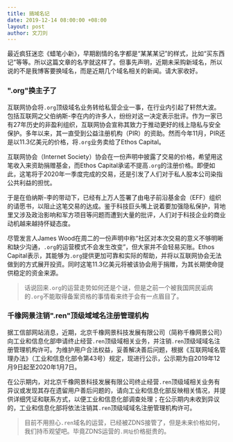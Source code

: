 ```yaml
---
title: 搞域名记
date: 2019-12-14 08:00:00 +08:00
layout: post
author: 文刀刘
---
```


最近疯狂迷恋《蜡笔小新》，早期剧情的名字都是“某某某记”的样式，比如“买东西记”等等。所以这篇文章的名字就这样了。但事先声明，近期未采购新域名，所以说的不是我博客要换域名，而是近期几个域名相关的新闻。请大家收好。

### ".org"换主子了

互联网协会将`.org`顶级域名业务转给私营企业一事，在行业内引起了轩然大波。包括互联网之父伯纳斯-李在内的许多人，纷纷对这一决定表示批评。作为一家已有27年历史的非盈利组织，互联网协会宣称其致力于推动更好的线上隐私与安全保护。多年以来，其一直受到公益注册机构（PIR）的资助。然而今年11月，PIR还是以11.3亿美元的价格，将`.org`业务卖给了Ethos Capital。

互联网协会（Internet Society）协会在一份声明中披露了交易的价格，希望用这笔收入来资助捐赠基金，而Ethos Capital承诺不提高`.org`的注册价格。即便如此，这笔将于2020年一季度完成的交易，还是引发了人们对于私人股本公司染指公共利益的担忧。

于是在伯纳斯-李的带动下，已经有上万人签署了由电子前沿基金会（EFF）组织的请愿书，以阻止这笔交易的达成。鉴于科技巨头嘴上说着要加强隐私保护，背地里又涉及政治影响和军方项目等问题而遭到大量的批评，人们对于科技企业的商业动机越来越持怀疑态度。

尽管发言人James Wood在周二的一份声明中称“社区对本次交易的意义不够明晰和缺少沟通，`.org`的运营模式不会发生改变”，但大家并不会轻易买账。Ethos Capital表示，其能够为`.org`提供更加可靠和实际的帮助，并将以互联网协会无法做到的方式展开投资。同时这笔11.3亿美元将被该协会用于捐赠，为其长期使命提供稳定的资金来源。

> 话说回来`.org`的运营走势如何还是个谜，但是之前一个被我国网民诟病的`.org`不能取得备案资格的事情看来终于会有一点眉目了。

### 千橡网景注销".ren"顶级域域名注册管理机构

据工信部网站消息，近期，北京千橡网景科技发展有限公司（简称千橡网景公司）向工业和信息化部申请终止经营`.ren`顶级域相关业务，并注销`.ren`顶级域域名注册管理机构许可。为维护用户合法权益，妥善解决善后问题，根据《互联网域名管理办法》（工业和信息化部令第43号）规定，现进行公示，公示期为自2019年12月9日起至2020年1月7日。

在公示期内，对北京千橡网景科技发展有限公司终止经营`.ren`顶级域相关业务有异议或发现其存在遗留用户善后问题的，请向工业和信息化部反映相关情况，并提供详细凭证和联系方式，以便工业和信息化部调查处理；在公示期内未收到异议的，工业和信息化部将依法注销其`.ren`顶级域域名注册管理机构许可。

> 目前不用担心`.ren`域名的运营，已经被ZDNS接管了，但是未来价格如何，我们持币观望吧。毕竟ZDNS运营的`.网址`价格挺贵的。